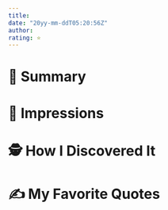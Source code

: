 ```yaml
---
title: 
date: "20yy-mm-ddT05:20:56Z"
author: 
rating: ⭐
---
```


<style>

</style>


# 🚀 Summary

# 🎨 Impressions

# 🕵 How I Discovered It

# ✍️ My Favorite Quotes

